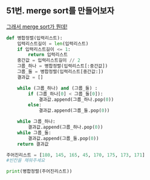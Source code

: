 ## 51번. merge sort를 만들어보자
[그래서 merge sort가 뭔데!](https://gmlwjd9405.github.io/images/algorithm-merge-sort/merge-sort-concepts.png)
```python
def 병합정렬(입력리스트):
    입력리스트길이 = len(입력리스트)
    if 입력리스트길이 <= 1:
        return 입력리스트
    중간값 = 입력리스트길이 // 2
    그룹_하나 = 병합정렬(입력리스트[:중간값])
    그룹_둘 = 병합정렬(입력리스트[중간값:])
    결과값 = []

    while (그룹_하나) and (그룹_둘) :
        if (그룹_하나[0] < 그룹_둘[0]):
            결과값.append(그룹_하나.pop(0))
        else:
            결과값.append(그룹_둘.pop(0))

    while 그룹_하나:
        결과값.append(그룹_하나.pop(0))
    while 그룹_둘:
        결과값.append(그룹_둘.pop(0))
    return 결과값

주어진리스트 = [180, 145, 165, 45, 170, 175, 173, 171]
#빈칸을 채워주세요

print(병합정렬(주어진리스트))
```